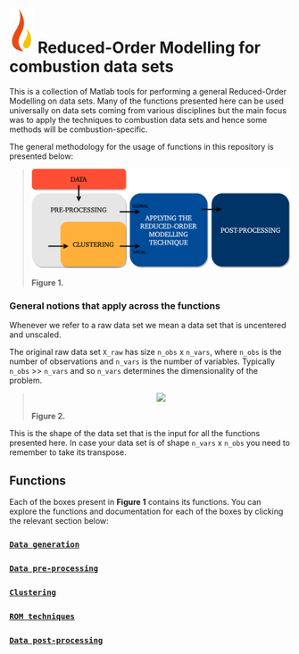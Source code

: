 # ![Logo](documentation/burn_logo.png?thumbnail) Reduced-Order Modelling for combustion data sets

This is a collection of Matlab tools for performing a general Reduced-Order Modelling on data sets. Many of the functions presented here can be used universally on data sets coming from various disciplines but the main focus was to apply the techniques to combustion data sets and hence some methods will be combustion-specific.

The general methodology for the usage of functions in this repository is presented below:

> ![Screenshot](documentation/rom-methodology.png)
>
> **Figure 1.**

### General notions that apply across the functions

Whenever we refer to a raw data set we mean a data set that is uncentered and unscaled.

The original raw data set `X_raw` has size `n_obs` x `n_vars`, where `n_obs` is the number of observations and `n_vars` is the number of variables. Typically `n_obs` >> `n_vars` and so `n_vars` determines the dimensionality of the problem.

> <p align="center">
>  <img src="https://github.com/burn-research/reduced-order-modelling/raw/master/documentation/data-set-for-rom.png">
> </p>
>
> **Figure 2.**

This is the shape of the data set that is the input for all the functions presented here. In case your data set is of shape `n_vars` x `n_obs` you need to remember to take its transpose.

## Functions

Each of the boxes present in **Figure 1** contains its functions. You can explore the functions and documentation for each of the boxes by clicking the relevant section below:

### [`Data generation`](https://github.com/burn-research/reduced-order-modelling/tree/master/data-generation)

### [`Data pre-processing`](https://github.com/burn-research/reduced-order-modelling/tree/master/pre-processing)

### [`Clustering`](https://github.com/burn-research/reduced-order-modelling/tree/master/clustering)

### [`ROM techniques`](https://github.com/burn-research/reduced-order-modelling/tree/master/rom-techniques)

### [`Data post-processing`](https://github.com/burn-research/reduced-order-modelling/tree/master/post-processing)
